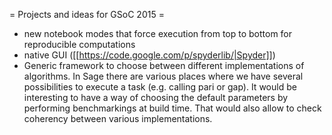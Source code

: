 = Projects and ideas for GSoC 2015 =

 * new notebook modes that force execution from top to bottom for reproducible computations
 * native GUI ([[https://code.google.com/p/spyderlib/|Spyder]])
 * Generic framework to choose between different implementations of algorithms. In Sage there are various places where we have several possibilities to execute a task (e.g. calling pari or gap). It would be interesting to have a way of choosing the default parameters by performing benchmarkings at build time. That would also allow to check coherency between various implementations.
